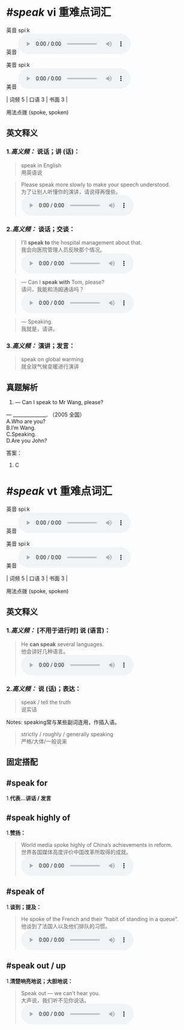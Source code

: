 # ***\#speak*** vi  重难点词汇
英音 spiːk  
英音
<audio src="./media/speak-B.aac" controls="controls"></audio>

美音 spiːk  
美音
<audio src="./media/speak.aac" controls="controls"></audio>



| 词频 5 | 口语 3 | 书面 3 |  

用法点拨  (spoke, spoken)

英文释义
---
### 1.*高义频：* **说话；讲 (话)：**  

 > speak in English  
 > 用英语说    

 > Please speak more slowly to make your speech understood.  
 > 为了让别人听懂你的演讲，请说得再慢些。    
<audio src="./media/speak-1.aac" controls="controls"></audio>

### 2.*高义频：* **谈话；交谈：**  

 > I’ll **speak to** the hospital management about that.  
 > 我会向医院管理人员反映那个情况。    
<audio src="./media/speak-2.aac" controls="controls"></audio>

 > — Can I **speak with** Tom, please?  
 > 请问，我能和汤姆通话吗？    
<audio src="./media/speak-3.aac" controls="controls"></audio>

 > — Speaking.  
 > 我就是，请讲。    

### 3.*高义频：* **演讲；发言：**  

 > speak on global warming  
 > 就全球气候变暖进行演讲    


真题解析
---
1. — Can I speak to Mr Wang, please?
— ______________.  （2005 全国）  
A.Who are you?  
B.I’m Wang.  
C.Speaking.  
D.Are you John?  

答案：
1. C  

# ***\#speak*** vt  重难点词汇
英音 spiːk  
英音
<audio src="./media/speak-B.aac" controls="controls"></audio>

美音 spiːk  
美音
<audio src="./media/speak.aac" controls="controls"></audio>



| 词频 5 | 口语 3 | 书面 3 |  

用法点拨  (spoke, spoken)

英文释义
---
### 1.*高义频：* **[不用于进行时] 说 (语言)：**  

 > He **can speak** several languages.   
 > 他会讲好几种语言。    
<audio src="./media/speak-4.aac" controls="controls"></audio>

### 2.*高义频：* **说 (话)；表达：**  

 > speak / tell the truth   
 > 说实话    

Notes: speaking常与某些副词连用，作插入语。  
 > strictly / roughly / generally speaking   
 > 严格/大体/一般说来    


固定搭配
---
## \#speak for 
1.**代表…讲话 / 发言**  

## \#speak highly of 
1.**赞扬：**  

 > World media spoke highly of China’s achievements in reform.   
 > 世界各国媒体高度评价中国改革所取得的成就。    
<audio src="./media/speak-6.aac" controls="controls"></audio>

## \#speak of 
1.**谈到；提及：**  

 > He spoke of the French and their “habit of standing in a queue”.   
 > 他谈到了法国人以及他们排队的习惯。    
<audio src="./media/speak-7.aac" controls="controls"></audio>

## \#speak out / up 
1.**清楚响亮地说；大胆地说：**  

 > Speak out — we can’t hear you.   
 > 大声说，我们听不见你说话。    
<audio src="./media/speak-8.aac" controls="controls"></audio>


